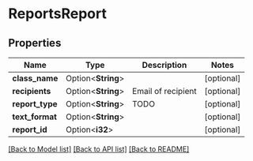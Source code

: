 # ReportsReport

## Properties

Name | Type | Description | Notes
------------ | ------------- | ------------- | -------------
**class_name** | Option<**String**> |  | [optional]
**recipients** | Option<**String**> | Email of recipient | [optional]
**report_type** | Option<**String**> | TODO | [optional]
**text_format** | Option<**String**> |  | [optional]
**report_id** | Option<**i32**> |  | [optional]

[[Back to Model list]](../README.md#documentation-for-models) [[Back to API list]](../README.md#documentation-for-api-endpoints) [[Back to README]](../README.md)


